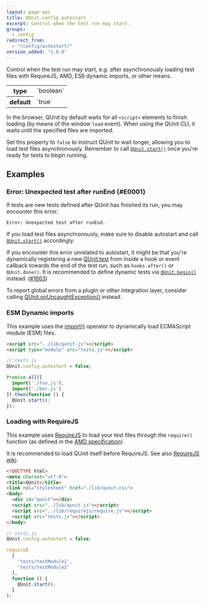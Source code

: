 ```yaml
---
layout: page-api
title: QUnit.config.autostart
excerpt: Control when the test run may start.
groups:
  - config
redirect_from:
  - "/config/autostart/"
version_added: "1.0.0"
---
```


Control when the test run may start, e.g. after asynchronously loading test files with RequireJS, AMD, ES6 dynamic imports, or other means.

<table>
<tr>
  <th>type</th>
  <td markdown="span">`boolean`</td>
</tr>
<tr>
  <th>default</th>
  <td markdown="span">`true`</td>
</tr>
</table>

In the browser, QUnit by default waits for all `<script>`  elements to finish loading (by means of the window `load` event). When using the QUnit CLI, it waits until the specified files are imported.

Set this property to `false` to instruct QUnit to wait longer, allowing you to load test files asynchronously. Remember to call [`QUnit.start()`](../QUnit/start.md) once you're ready for tests to begin running.

## Examples

### Error: Unexpected test after runEnd {#E0001}

If tests are new tests defined after QUnit has finished its run, you may encounter this error:

```
Error: Unexpected test after runEnd.
```

If you load test files asynchronously, make sure to disable autostart and call [`QUnit.start()`](../QUnit/start.md) accordingly.

If you encounter this error unrelated to autostart, it might be that you're dynamically registering a new [QUnit.test](../QUnit/test.md) from inside a hook or event callback towards the end of the test run, such as `hooks.after()` or `QUnit.done()`. It is recommended to define dynamic tests via [`QUnit.begin()`](../callbacks/QUnit.begin.md) instead. ([#1663](https://github.com/qunitjs/qunit/issues/1663))

To report global errors from a plugin or other integration layer, consider calling [QUnit.onUncaughtException()](../extension/QUnit.onUncaughtException.md) instead.

### ESM Dynamic imports

This example uses the [import()](https://developer.mozilla.org/en-US/docs/Web/JavaScript/Reference/Operators/import) operator to dynamically load ECMAScript module (ESM) files.

```html
<script src="../lib/qunit.js"></script>
<script type="module" src="tests.js"></script>
```

```js
// tests.js
QUnit.config.autostart = false;

Promise.all([
  import('./foo.js'),
  import('./bar.js')
]).then(function () {
  QUnit.start();
});
```

### Loading with RequireJS

This example uses [RequireJS](https://requirejs.org/) to load your test files through the `require()` function (as defined in the [AMD specification](https://github.com/amdjs/amdjs-api/blob/master/require.md)).

It is recommended to load QUnit itself before RequireJS. See also [RequireJS wiki](https://github.com/requirejs/requirejs/wiki/Test-frameworks).

```html
<!DOCTYPE html>
<meta charset="utf-8">
<title>QUnit</title>
<link rel="stylesheet" href="./lib/qunit.css">
<body>
  <div id="qunit"></div>
  <script src="../lib/qunit.js"></script>
  <script src="../lib/requirejs/require.js"></script>
  <script src="tests.js"></script>
</body>
```
```js
// tests.js
QUnit.config.autostart = false;

require(
  [
    'tests/testModule1',
    'tests/testModule2'
  ],
  function () {
    QUnit.start();
  }
);
```
